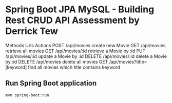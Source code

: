 # Spring Boot JPA MySQL - Building Rest CRUD API Assessment by Derrick Tew

Methods	Urls	Actions
POST	/api/movies	create new Movie
GET	/api/movies	retrieve all movies
GET	/api/movies/:id	retrieve a Movie by :id
PUT	/api/movies/:id	update a Movie by :id
DELETE	/api/movies/:id	delete a Movie by :id
DELETE	/api/movies	delete all movies
GET	/api/movies?title=[keyword]	find all movies which title contains keyword


## Run Spring Boot application
```
mvn spring-boot:run
```

